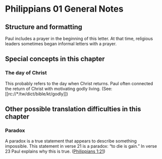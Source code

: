 # Philippians 01 General Notes
## Structure and formatting

Paul includes a prayer in the beginning of this letter. At that time, religious leaders sometimes began informal letters with a prayer.

## Special concepts in this chapter

### The day of Christ
This probably refers to the day when Christ returns. Paul often connected the return of Christ with motivating godly living. (See: [[rc://*/tw/dict/bible/kt/godly]])

## Other possible translation difficulties in this chapter

### Paradox

A paradox is a true statement that appears to describe something impossible. This statement in verse 21 is a paradox: “to die is gain.” In verse 23 Paul explains why this is true. ([Philippians 1:21](../../php/01/21.md))